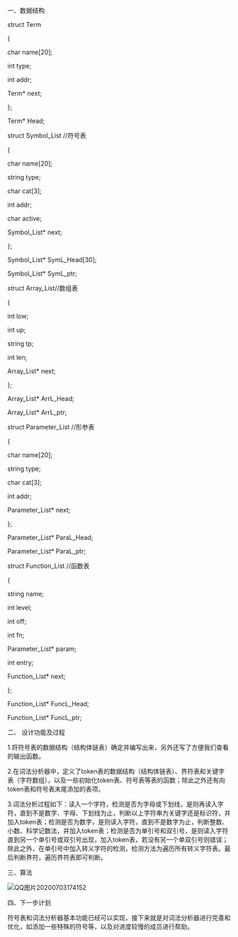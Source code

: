 一、数据结构

struct Term

{

  char name[20];

  int type;

  int addr;

  Term* next;

};

Term* Head; 

struct Symbol_List //符号表

{

  char name[20];

  string type;

  char cat[3];

  int addr;

  char active;

  Symbol_List* next;

};

Symbol_List* SymL_Head[30];

Symbol_List* SymL_ptr;

struct Array_List//数组表

{

  int low;

  int up;

  string tp;

  int len;

  Array_List* next;

};

Array_List* ArrL_Head;

Array_List* ArrL_ptr;

struct Parameter_List //形参表

{

  char name[20];

  string type;

  char cat[3];

  int addr;

  Parameter_List* next;

};

Parameter_List* ParaL_Head;

Parameter_List* ParaL_ptr;

struct Function_List //函数表

{

  string name;

  int level;

  int off;

  int fn;

  Parameter_List* param;

  int entry;

  Function_List* next;

};

Function_List* FuncL_Head;

Function_List* FuncL_ptr;

二、 设计功能及过程

1.将符号表的数据结构（结构体链表）确定并编写出来，另外还写了方便我们查看的输出函数。

2.在词法分析器中，定义了token表的数据结构（结构体链表）、界符表和关键字表（字符数组），以及一些初始化token表、符号表等表的函数；除此之外还有向token表和符号表末尾添加的表项。

3.词法分析过程如下：读入一个字符，检测是否为字母或下划线，是则再读入字符，直到不是数字、字母、下划线为止，判断以上字符串为关键字还是标识符，并加入token表；检测是否为数字，是则读入字符，直到不是数字为止，判断整数、小数、科学记数法，并加入token表；检测是否为单引号和双引号，是则读入字符直到另一个单引号或双引号出现，加入token表，若没有另一个单双引号则错误；除此之外，在单引号中加入转义字符的检测，检测方法为遍历所有转义字符表。最后判断界符，遍历界符表即可判断。

三、算法

![QQ图片20200703174152](file:///C:/Users/lenovo/AppData/Local/Temp/msohtmlclip1/01/clip_image002.jpg)

四、下一步计划

符号表和词法分析器基本功能已经可以实现，接下来就是对词法分析器进行完善和优化，如添加一些特殊的符号等，以及对进度较慢的成员进行帮助。